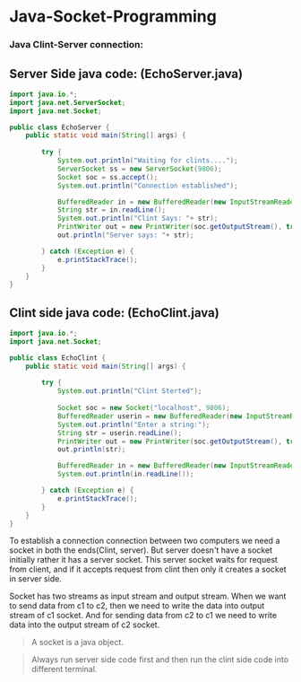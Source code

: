 # Java-Socket-Programming
### Java Clint-Server connection: 

## Server Side java code: (EchoServer.java)

```java
import java.io.*;
import java.net.ServerSocket;
import java.net.Socket;

public class EchoServer {
    public static void main(String[] args) {
        
        try {
            System.out.println("Waiting for clints....");
            ServerSocket ss = new ServerSocket(9806);
            Socket soc = ss.accept();
            System.out.println("Connection established");

            BufferedReader in = new BufferedReader(new InputStreamReader(soc.getInputStream()));
            String str = in.readLine();
            System.out.println("Clint Says: "+ str);
            PrintWriter out = new PrintWriter(soc.getOutputStream(), true);
            out.println("Server says: "+ str);

        } catch (Exception e) {
            e.printStackTrace();
        }
    }
}
```

## Clint side java code: (EchoClint.java)

```java
import java.io.*;
import java.net.Socket;

public class EchoClint {
    public static void main(String[] args) {
        
        try {
            System.out.println("Clint Sterted");
            
            Socket soc = new Socket("localhost", 9806);
            BufferedReader userin = new BufferedReader(new InputStreamReader(System.in));
            System.out.println("Enter a string:");
            String str = userin.readLine();
            PrintWriter out = new PrintWriter(soc.getOutputStream(), true);
            out.println(str);

            BufferedReader in = new BufferedReader(new InputStreamReader(soc.getInputStream()));
            System.out.println(in.readLine());

        } catch (Exception e) {
            e.printStackTrace();
        }
    }
}
```

To establish a connection connection between two computers we need a socket in both the ends(Clint, server). But server doesn't have a socket initially rather it has a server socket. This server socket waits for request from client, and if it accepts request from clint then only it creates a socket in server side.

Socket has two streams as input stream and output stream. When we want to send data from c1 to c2, then we need to write the data into output stream of c1 socket. And for sending data from c2 to c1 we need to write data into the output stream of c2 socket.

> A socket is a java object.

> Always run server side code first and then run the clint side code into different terminal.
